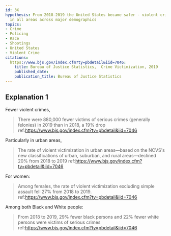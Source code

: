 ```yaml
---
id: 3X
hypothesis: From 2018-2019 the United States became safer - violent crime decreased
  in all areas across major demographics
topics:
- Crime
- Policing
- Race
- Shootings
- United States
- Violent Crime
citations:
  https://www.bjs.gov/index.cfm?ty=pbdetail&iid=7046:
    title: Bureau of Justice Statistics,  Crime Victimization, 2019
    published_date: 
    publication_title: Bureau of Justice Statistics
---
```

## Explanation 1

Fewer violent crimes,

> There were 880,000 fewer victims of serious crimes (generally felonies) in 2019 than in 2018, a 19% drop
> ref:https://www.bjs.gov/index.cfm?ty=pbdetail&iid=7046

Particularly in urban areas,

> The rate of violent victimization in urban areas—based on the NCVS's new classifications of urban, suburban, and rural areas—declined 20% from 2018 to 2019
> ref:https://www.bjs.gov/index.cfm?ty=pbdetail&iid=7046

For women:

> Among females, the rate of violent victimization excluding simple assault fell 27% from 2018 to 2019.
> ref:https://www.bjs.gov/index.cfm?ty=pbdetail&iid=7046

Among both Black and White people:

> From 2018 to 2019, 29% fewer black persons and 22% fewer white persons were victims of serious crimes
> ref:https://www.bjs.gov/index.cfm?ty=pbdetail&iid=7046
